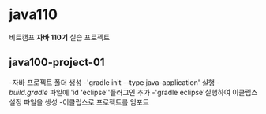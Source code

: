 # java110

비트캠프 **자바 110기** 실습 프로젝트

## java100-project-01
-자바 프로젝트 폴더 생성
-'gradle init --type java-application' 실행
-*build.gradle* 파일에 'id 'eclipse''플러그인 추가
-'gradle eclipse'실행하여 이클립스 설정 파일을 생성
-이클립스로 프로젝트를 임포트